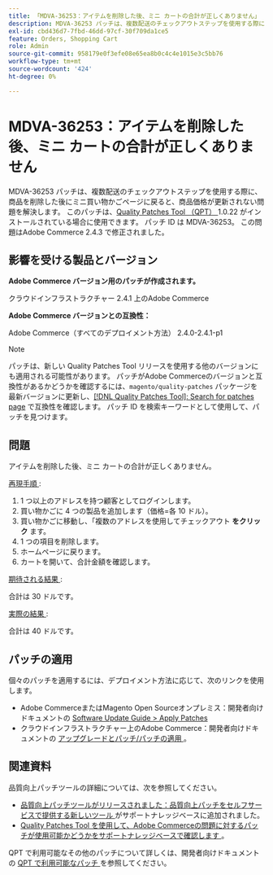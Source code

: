```yaml
---
title: 「MDVA-36253：アイテムを削除した後、ミニ カートの合計が正しくありません」
description: MDVA-36253 パッチは、複数配送のチェックアウトステップを使用する際に、商品を削除した後にミニ買い物かごページに戻ると、商品価格が更新されない問題を解決します。 このパッチは、[Quality Patches Tool （QPT） ] （/help/announcements/adobe-commerce-announcements/magento-quality-patches-released-new-tool-to-self-serve-quality-patches.md） 1.0.22 がインストールされている場合に利用できます。 パッチ ID は MDVA-36253。 この問題はAdobe Commerce 2.4.3 で修正されました。
exl-id: cbd436d7-7fbd-46dd-97cf-30f709da1ce5
feature: Orders, Shopping Cart
role: Admin
source-git-commit: 958179e0f3efe08e65ea8b0c4c4e1015e3c5bb76
workflow-type: tm+mt
source-wordcount: '424'
ht-degree: 0%

---
```


# MDVA-36253：アイテムを削除した後、ミニ カートの合計が正しくありません

MDVA-36253 パッチは、複数配送のチェックアウトステップを使用する際に、商品を削除した後にミニ買い物かごページに戻ると、商品価格が更新されない問題を解決します。 このパッチは、[Quality Patches Tool （QPT） ](/help/announcements/adobe-commerce-announcements/magento-quality-patches-released-new-tool-to-self-serve-quality-patches.md)1.0.22 がインストールされている場合に使用できます。 パッチ ID は MDVA-36253。 この問題はAdobe Commerce 2.4.3 で修正されました。

## 影響を受ける製品とバージョン

**Adobe Commerce バージョン用のパッチが作成されます。**

クラウドインフラストラクチャー 2.4.1 上のAdobe Commerce

**Adobe Commerce バージョンとの互換性：**

Adobe Commerce（すべてのデプロイメント方法） 2.4.0-2.4.1-p1

>[!NOTE]
>
>パッチは、新しい Quality Patches Tool リリースを使用する他のバージョンにも適用される可能性があります。 パッチがAdobe Commerceのバージョンと互換性があるかどうかを確認するには、`magento/quality-patches` パッケージを最新バージョンに更新し、[[!DNL Quality Patches Tool]: Search for patches page](https://devdocs.magento.com/quality-patches/tool.html#patch-grid) で互換性を確認します。 パッチ ID を検索キーワードとして使用して、パッチを見つけます。

## 問題

アイテムを削除した後、ミニ カートの合計が正しくありません。

<u> 再現手順 </u>:

1. 1 つ以上のアドレスを持つ顧客としてログインします。
1. 買い物かごに 4 つの製品を追加します（価格=各 10 ドル）。
1. 買い物かごに移動し、「複数のアドレスを使用してチェックアウト **をクリック** ます。
1. 1 つの項目を削除します。
1. ホームページに戻ります。
1. カートを開いて、合計金額を確認します。

<u> 期待される結果 </u>:

合計は 30 ドルです。

<u> 実際の結果 </u>:

合計は 40 ドルです。

## パッチの適用

個々のパッチを適用するには、デプロイメント方法に応じて、次のリンクを使用します。

* Adobe CommerceまたはMagento Open Sourceオンプレミス：開発者向けドキュメントの [Software Update Guide > Apply Patches](https://devdocs.magento.com/guides/v2.4/comp-mgr/patching/mqp.html)
* クラウドインフラストラクチャー上のAdobe Commerce：開発者向けドキュメントの [ アップグレードとパッチ/パッチの適用 ](https://devdocs.magento.com/cloud/project/project-patch.html)。

## 関連資料

品質向上パッチツールの詳細については、次を参照してください。

* [ 品質向上パッチツールがリリースされました：品質向上パッチをセルフサービスで提供する新しいツール ](/help/announcements/adobe-commerce-announcements/magento-quality-patches-released-new-tool-to-self-serve-quality-patches.md) がサポートナレッジベースに追加されました。
* [Quality Patches Tool を使用して、Adobe Commerceの問題に対するパッチが使用可能かどうかをサポートナレッジベースで確認します ](/help/support-tools/patches-available-in-qpt-tool/check-patch-for-magento-issue-with-magento-quality-patches.md)。

QPT で利用可能なその他のパッチについて詳しくは、開発者向けドキュメントの [QPT で利用可能なパッチ ](https://devdocs.magento.com/quality-patches/tool.html#patch-grid) を参照してください。
